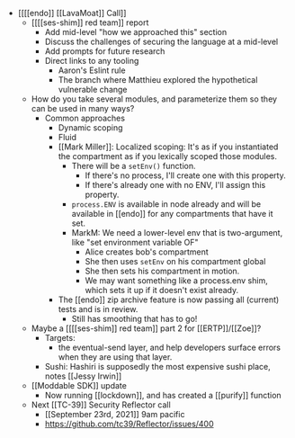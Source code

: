 - [[[[endo]] [[LavaMoat]] Call]]
    - [[[[ses-shim]] red team]] report
        - Add mid-level "how we approached this" section
        - Discuss the challenges of securing the language at a mid-level
        - Add prompts for future research
        - Direct links to any tooling
            - Aaron's Eslint rule
            - The branch where Matthieu explored the hypothetical vulnerable change
    - How do you take several modules, and parameterize them so they can be used in many ways?
        - Common approaches
            - Dynamic scoping
            - Fluid
            - [[Mark Miller]]: Localized scoping: It's as if you instantiated the compartment as if you lexically scoped those modules.
                - There will be a `setEnv()` function.
                    - If there's no process, I'll create one with this property.
                    - If there's already one with no ENV, I'll assign this property.
                - `process.ENV` is available in node already and will be available in [[endo]] for any compartments that have it set.
                - MarkM: We need a lower-level env that is two-argument, like "set environment variable OF"
                    - Alice creates bob's compartment
                    - She then uses `setEnv` on his compartment global
                    - She then sets his compartment in motion.
                    - We may want something like a process.env shim, which sets it up if it doesn't exist already.
            - The [[endo]] zip archive feature is now passing all (current) tests and is in review.
                - Still has smoothing that has to go!
    - Maybe a [[[[ses-shim]] red team]] part 2 for [[ERTP]]/[[Zoe]]?
        - Targets:
            - the eventual-send layer, and help developers surface errors when they are using that layer.
        - Sushi: Hashiri is supposedly the most expensive sushi place, notes [[Jessy Irwin]]
    - [[Moddable SDK]] update
        - Now running [[lockdown]], and has created a [[purify]] function
    - Next [[TC-39]] Security Reflector call
        - [[September 23rd, 2021]] 9am pacific
        - https://github.com/tc39/Reflector/issues/400
